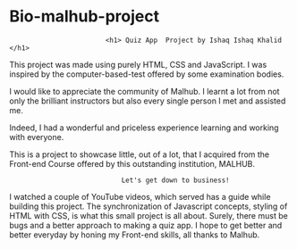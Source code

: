 ﻿# Bio-malhub-project
                            <h1> Quiz App  Project by Ishaq Ishaq Khalid </h1>


 This project was made using purely HTML, CSS and JavaScript. I was inspired by the computer-based-test offered by some examination bodies.

 I would like to appreciate the community of Malhub. I learnt a lot from not only the brilliant instructors but also every single person I met and assisted me.

 Indeed, I had a wonderful and priceless experience learning and working with everyone.

 This is a project to showcase  little, out of a lot, that I acquired  from the Front-end Course offered by this outstanding institution, MALHUB.

                                Let's get down to business!
I watched a couple of YouTube videos, which served has a guide while building this project. The synchronization of Javascript concepts, styling of HTML with CSS, is what this small project is all about. Surely, there must be bugs and a better approach to making a quiz app. I hope to get better and better everyday by honing my Front-end skills,
all thanks to Malhub.
